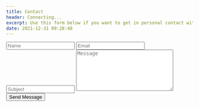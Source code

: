 ```yaml
---
title: Contact
header: Connecting...
excerpt: Use this form below if you want to get in personal contact with me, and i'll make sure your personal information is handled with the utter most care.
date: 2021-12-31 09:28:48
---
```


<form class="mb-5" method="post" id="contact-form">


<input type="text" class="form-control error" required="true" name="name" id="name" placeholder="Name">
<input type="text" class="form-control error" required="true" name="email" id="email" placeholder="Email">
<input type="text" class="form-control" required="true" name="subject" id="subject" placeholder="Subject">
<textarea class="form-control" required="true" name="message" id="message" cols="30" rows="7" placeholder="Message"></textarea>

<div style="display: flex; flex-direction: row; justify-content: space-between;">
    <input style="display: flex; align-self: end;" type="submit" value="Send Message" class="btn btn-primary rounded-0 py-2 px-4">
    <div style="display: flex; align-self: end;" class="g-recaptcha" data-sitekey="6Le3sd4dAAAAAF-bzYkrJggdMd0XuPtbo3EoL81_"></div>
</div>

<div id="captcha-validation" style="display: none; flex-direction: row; justify-content: end;">
    <p style="display: flex; color: red; font-size: 14px; align-self: end;">Please verify that you're not a robot.. (beep boop beep beep boop).</p>
</div>

<script src="https://www.google.com/recaptcha/api.js" async defer></script>
<script src="https://code.jquery.com/jquery-3.6.0.min.js" integrity="sha256-/xUj+3OJU5yExlq6GSYGSHk7tPXikynS7ogEvDej/m4=" crossorigin="anonymous"></script>

<script>
    let form = document.getElementById('contact-form');

    form.onsubmit = (e) => {
        e.preventDefault();

        if(grecaptcha.getResponse().length) {
            $("#captcha-validation").css("display", "none")

            $("input[type='submit']").val("Submitting...")
            $("input[type='submit']").attr("disabled", true)
        
            $.ajax({
                url: "https://script.google.com/macros/s/AKfycbxH8WG1LKFCKLxqnogx_STwozCKsSr2LTVsRvBHoUOOFKqDYWnLXd7pJIUMP8HXphaiBw/exec",
                method: "POST",
                dataType: "json",
                data: $("#contact-form").serialize(),
                success: function(response) {
                    
                    if(response.result == "success") {
                        window.location.href = '/contact-success';
                    }
                    else {
                        window.location.href = '/contact-error';
                    }
                },
                error: function() {
                    window.location.href = '/contact-error';
                }
            })
        } else {
            $("#captcha-validation").css("display", "flex")
        }   
    }
</script>
